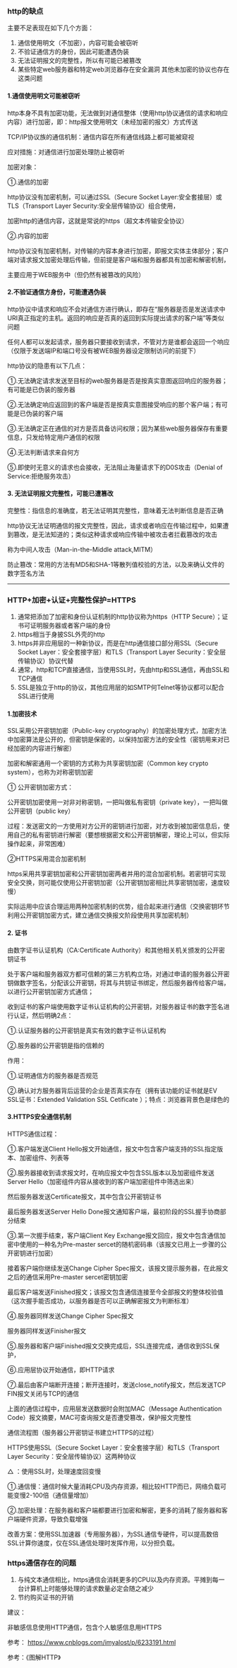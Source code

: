 
### http的缺点

主要不足表现在如下几个方面：

1. 通信使用明文（不加密），内容可能会被窃听
2. 不验证通信方的身份，因此可能遭遇伪装
3. 无法证明报文的完整性，所以有可能已被篡改
4. 某些特定web服务器和特定web浏览器存在安全漏洞
其他未加密的协议也存在这类问题


#### 1.通信使用明文可能被窃听

http本身不具有加密功能，无法做到对通信整体（使用http协议通信的请求和响应内容）进行加密，即：http报文使用明文（未经加密的报文）方式传送

TCP/IP协议族的通信机制：通信内容在所有通信线路上都可能被窥视

应对措施：对通信进行加密处理防止被窃听

加密对象：

①.通信的加密

http协议没有加密机制，可以通过SSL（Secure Socket Layer:安全套接层）或TLS（Transport Layer Security:安全层传输协议）组合使用，

加密http的通信内容，这就是常说的https（超文本传输安全协议）

②.内容的加密

http协议没有加密机制，对传输的内容本身进行加密，即报文实体主体部分；客户端对请求报文加密处理后传输，但前提是客户端和服务器都具有加密和解密机制，

主要应用于WEB服务中（但仍然有被篡改的风险）



#### 2.不验证通信方身份，可能遭遇伪装

http协议中请求和响应不会对通信方进行确认，即存在“服务器是否是发送请求中URI真正指定的主机。返回的响应是否真的返回到实际提出请求的客户端”等类似问题

任何人都可以发起请求，服务器只要接收到请求，不管对方是谁都会返回一个响应（仅限于发送端IP和端口号没有被WEB服务器设定限制访问的前提下）

http协议的隐患有以下几点：

①.无法确定请求发送至目标的web服务器是否是按真实意图返回响应的服务器；有可能是已伪装的服务器

②.无法确定响应返回到的客户端是否是按真实意图接受响应的那个客户端；有可能是已伪装的客户端

③.无法确定正在通信的对方是否具备访问权限；因为某些web服务器保存有重要信息，只发给特定用户通信的权限

④.无法判断请求来自何方

⑤.即使时无意义的请求也会接收，无法阻止海量请求下的D0S攻击（Denial of Service:拒绝服务攻击）


#### 3. 无法证明报文完整性，可能已遭篡改

完整性：指信息的准确度，若无法证明其完整性，意味着无法判断信息是否正确

http协议无法证明通信的报文完整性，因此，请求或者响应在传输过程中，如果遭到篡改，是无法知道的；类似这种请求或响应传输中被攻击者拦截篡改的攻击

称为中间人攻击（Man-in-the-Middle attack,MITM）

防止篡改：常用的方法有MD5和SHA-1等散列值校验的方法，以及来确认文件的数字签名方法


------
### HTTP+加密+认证+完整性保护=HTTPS

1. 通常把添加了加密和身份认证机制的http协议称为https（HTTP Secure）；证书可证明服务器或者客户端的身份
2. https相当于身披SSL外壳的http
3. https并非应用层的一种新协议，而是在http通信接口部分用SSL（Secure Socket Layer：安全套接字层）和TLS（Transport Layer Security：安全层传输协议）协议代替
4. 通常，http和TCP直接通信，当使用SSL时，先由http和SSL通信，再由SSL和TCP通信
5. SSL是独立于http的协议，其他应用层的如SMTP何Telnet等协议都可以配合SSL进行使用



#### 1.加密技术

SSL采用公开密钥加密（Public-key cryptography）的加密处理方式，加密方法中加密算法是公开的，但密钥是保密的，以保持加密方法的安全性（密钥用来对已经加密的内容进行解密）

加密和解密通用一个密钥的方式称为共享密钥加密（Common key crypto system），也称为对称密钥加密

① 公开密钥加密方式：

公开密钥加密使用一对非对称密钥，一把叫做私有密钥（private key），一把叫做公开密钥（public key）

过程：发送密文的一方使用对方公开的密钥进行加密，对方收到被加密信息后，使用自己的私有密钥进行解密（要想根据密文和公开密钥解密，理论上可以，但实际操作起来，非常困难）

②HTTPS采用混合加密机制

https采用共享密钥加密和公开密钥加密两者并用的混合加密机制。若密钥可实现安全交换，则可能仅使用公开密钥加密（公开密钥加密相比共享密钥加密，速度较慢）

实际运用中应该合理运用两种加密机制的优势，组合起来进行通信（交换密钥环节利用公开密钥加密方式，建立通信交换报文阶段使用共享加密机制）



#### 2. 证书

由数字证书认证机构（CA:Certificate Authority）和其他相关机关颁发的公开密钥证书

处于客户端和服务器双方都可信赖的第三方机构立场，对通过申请的服务器公开密钥做数字签名，分配该公开密钥，将其与共钥证书绑定，然后服务器传给客户端，以进行公开密钥加密方式通信；

收到证书的客户端使用数字证书认证机构的公开密钥，对服务器证书的数字签名进行认证，然后明确2点：

①.认证服务器的公开密钥是真实有效的数字证书认证机构

②.服务器的公开密钥是指的信赖的

作用：

①.证明通信方的服务器是否规范

②.确认对方服务器背后运营的企业是否真实存在（拥有该功能的证书就是EV SSL证书：Extended Validation SSL Cetificate ）；特点：浏览器背景色是绿色的



#### 3.HTTPS安全通信机制

HTTPS通信过程：

①.客户端发送Client Hello报文开始通信，报文中包含客户端支持的SSL指定版本、加密组件、列表等

②.服务器接收到请求报文时，在响应报文中包含SSL版本以及加密组件发送Server Hello（加密组件内容从接收到的客户端加密组件中筛选出来）

   然后服务器发送Certificate报文，其中包含公开密钥证书

   最后服务器发送Server Hello Done报文通知客户端，最初阶段的SSL握手协商部分结束

③.第一次握手结束，客户端Client Key Exchange报文回应，报文中包含通信加密中使用的一种名为Pre-master sercet的随机密码串（该报文已用上一步骤的公开密钥进行加密）

   接着客户端你继续发送Change Cipher Spec报文，该报文提示服务器，在此报文之后的通信采用Pre-master sercet密钥加密

   最后客户端发送Finished报文；该报文包含通信连接至今全部报文的整体校验值（这次握手能否成功，以服务器是否可以正确解密报文为判断标准）

④.服务器同样发送Change Cipher Spec报文

   服务器同样发送Finisher报文

⑤.服务器和客户端Finished报文交换完成后，SSL连接完成，通信收到SSL保护，

⑥.应用层协议开始通信，即HTTP请求

⑦.最后由客户端断开连接；断开连接时，发送close_notify报文，然后发送TCP FIN报文关闭与TCP的通信

上面的通信过程中，应用层发送数据时会附加MAC（Message Authentication Code）报文摘要，MAC可查询报文是否遭受篡改，保护报文完整性

通信流程图（服务器公开密钥证书建立HTTPS的过程）



HTTPS使用SSL（Secure Socket Layer：安全套接字层）和TLS（Transport Layer Security：安全层传输协议）这两种协议

△ ：使用SSL时，处理速度回变慢

①.通信慢：通信时候大量消耗CPU及内存资源，相比较HTTP而已，网络负载可能变慢2-100倍（通信量增加）

②.加密处理：在服务器和客户端都要进行加密和解密，更多的消耗了服务器和客户端硬件资源，导致负载增强

改善方案：使用SSL加速器（专用服务器），为SSL通信专硬件，可以提高数倍SSL计算你速度，仅在SSL通信处理时发挥作用，以分担负载。


### https通信存在的问题

1. 与纯文本通信相比，https通信会消耗更多的CPU以及内存资源。平摊到每一台计算机上时能够处理的请求数量必定会随之减少
2. 节约购买证书的开销

建议：

非敏感信息使用HTTP通信，包含个人敏感信息用HTTPS

参考： https://www.cnblogs.com/imyalost/p/6233191.html

参考：《图解HTTP》
